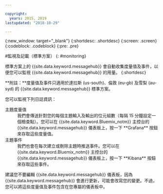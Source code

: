 ```yaml
---

copyright:
  years: 2015, 2019
lastupdated: "2018-10-29"

---
```


{:new_window: target="_blank"}
{:shortdesc: .shortdesc}
{:screen: .screen}
{:codeblock: .codeblock}
{:pre: .pre}


#監視及記載（標準方案）
{: #monitoring}

標準方案上的 {{site.data.keyword.messagehub}} 會自動收集度量值及事件，以便您可以監視 {{site.data.keyword.messagehub}} 的用量。
{:shortdesc}

**附註：**度量值及事件只適用於達拉斯 (us-south)、倫敦 (eu-gb) 及雪梨 (au-syd) 的 {{site.data.keyword.messagehub}} 標準方案。 


您可以監視下列日誌資訊：

<dl>
<dt>主題度量值</dt>
<dd>我們會傳送針對您的每個主題輸入及輸出的位元組數（每隔 15 分鐘設定一個檢查點）。您可以在 {{site.data.keyword.Bluemix_notm}} 主控台的 {{site.data.keyword.messagehub}} 儀表板上，按一下
**Grafana** 按鈕來存取這些度量值。
</dd>
<dt>主題事件</dt>
<dd>我們也會在每次建立或刪除主題時推送事件。您可以在 {{site.data.keyword.Bluemix_notm}} 主控台的 {{site.data.keyword.messagehub}} 儀表板上，按一下
**Kibana** 按鈕來存取這些事件。
</dd>
</dl>


建議您不要編輯 {{site.data.keyword.messagehub}} 儀表板，因為 {{site.data.keyword.messagehub}} 會進行更新，可能會改寫您的變更。不過，您可以將這些度量值及事件包含在您專屬的儀表板中。



